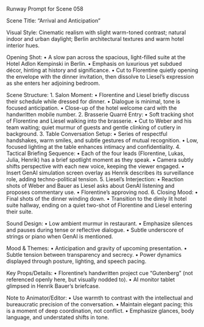 Runway Prompt for Scene 058

Scene Title: “Arrival and Anticipation”

Visual Style: Cinematic realism with slight warm-toned contrast; natural indoor and urban daylight; Berlin architectural textures and warm hotel interior hues.

Opening Shot:
	•	A slow pan across the spacious, light-filled suite at the Hotel Adlon Kempinski in Berlin.
	•	Emphasis on luxurious yet subdued décor, hinting at history and significance.
	•	Cut to Florentine quietly opening the envelope with the dinner invitation, then dissolve to Liesel’s expression as she enters her adjoining bedroom.

Scene Structure:
	1.	Salon Moment:
	•	Florentine and Liesel briefly discuss their schedule while dressed for dinner.
	•	Dialogue is minimal, tone is focused anticipation.
	•	Close-up of the hotel welcome card with the handwritten mobile number.
	2.	Brasserie Quarré Entry:
	•	Soft tracking shot of Florentine and Liesel walking into the brasserie.
	•	Cut to Weber and his team waiting; quiet murmur of guests and gentle clinking of cutlery in background.
	3.	Table Conversation Setup:
	•	Series of respectful handshakes, warm smiles, and subtle gestures of mutual recognition.
	•	Low, focused lighting at the table enhances intimacy and confidentiality.
	4.	Tactical Briefing Sequence:
	•	Each of the four leads (Florentine, Lukas, Julia, Henrik) has a brief spotlight moment as they speak.
	•	Camera subtly shifts perspective with each new voice, keeping the viewer engaged.
	•	Insert GenAI simulation screen overlay as Henrik describes its surveillance role, adding techno-political tension.
	5.	Liesel’s Interjection:
	•	Reaction shots of Weber and Bauer as Liesel asks about GenAI listening and proposes commentary use.
	•	Florentine’s approving nod.
	6.	Closing Mood:
	•	Final shots of the dinner winding down.
	•	Transition to the dimly lit hotel suite hallway, ending on a quiet two-shot of Florentine and Liesel entering their suite.

Sound Design:
	•	Low ambient murmur in restaurant.
	•	Emphasize silences and pauses during tense or reflective dialogue.
	•	Subtle underscore of strings or piano when GenAI is mentioned.

Mood & Themes:
	•	Anticipation and gravity of upcoming presentation.
	•	Subtle tension between transparency and secrecy.
	•	Power dynamics displayed through posture, lighting, and speech pacing.

Key Props/Details:
	•	Florentine’s handwritten project cue “Gutenberg” (not referenced openly here, but visually nodded to).
	•	AI monitor tablet glimpsed in Henrik Bauer’s briefcase.

Note to Animator/Editor:
	•	Use warmth to contrast with the intellectual and bureaucratic precision of the conversation.
	•	Maintain elegant pacing; this is a moment of deep coordination, not conflict.
	•	Emphasize glances, body language, and understated shifts in tone.
